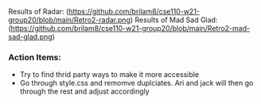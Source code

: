 Results of Radar: (https://github.com/brilam8/cse110-w21-group20/blob/main/Retro2-radar.png)
Results of Mad Sad Glad: (https://github.com/brilam8/cse110-w21-group20/blob/main/Retro2-mad-sad-glad.png)

### Action Items:
- Try to find thrid party ways to make it more accessible
- Go through style.css and remomve duplciates. Ari and jack will then go through the rest and adjust accordingly
